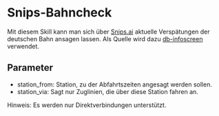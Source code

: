 # Snips-Bahncheck

Mit diesem Skill kann man sich über [Snips.ai](https://snips.ai/) aktuelle Verspätungen der deutschen Bahn ansagen lassen.
Als Quelle wird dazu [db-infoscreen](https://finalrewind.org/projects/db-fakedisplay/) verwendet.

## Parameter

* station_from: Station, zu der Abfahrtszeiten angesagt werden sollen.
* station_via: Sagt nur Zuglinien, die über diese Station fahren an.

Hinweis: Es werden nur Direktverbindungen unterstützt.